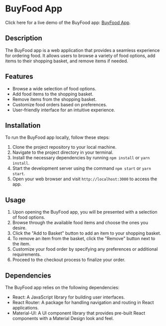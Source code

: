 # BuyFood App

Click here for a live demo of the BuyFood app: [BuyFood App]((https://experience-ordering-food.netlify.app/)).

## Description

The BuyFood app is a web application that provides a seamless experience for ordering food. It allows users to browse a variety of food options, add items to their shopping basket, and remove items if needed.
## Features

- Browse a wide selection of food options.
- Add food items to the shopping basket.
- Remove items from the shopping basket.
- Customize food orders based on preferences.
- User-friendly interface for an intuitive experience.

## Installation

To run the BuyFood app locally, follow these steps:

1. Clone the project repository to your local machine.
2. Navigate to the project directory in your terminal.
3. Install the necessary dependencies by running `npm install` or `yarn install`.
4. Start the development server using the command `npm start` or `yarn start`.
5. Open your web browser and visit `http://localhost:3000` to access the app.

## Usage

1. Upon opening the BuyFood app, you will be presented with a selection of food options.
2. Browse through the available food items and choose the ones you desire.
3. Click the "Add to Basket" button to add an item to your shopping basket.
4. To remove an item from the basket, click the "Remove" button next to the item.
5. Customize your food order by specifying any preferences or additional requirements.
6. Proceed to the checkout process to finalize your order.

## Dependencies

The BuyFood app relies on the following dependencies:

- React: A JavaScript library for building user interfaces.
- React Router: A package for handling navigation and routing in React applications.
- Material-UI: A UI component library that provides pre-built React components with a Material Design look and feel.


